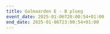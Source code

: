 ```yaml
---
title: Galmaarden E - B ploeg
event_date: 2025-01-06T20:00:54+01:00
end_date: 2025-01-06T23:00:54+01:00
---
```

